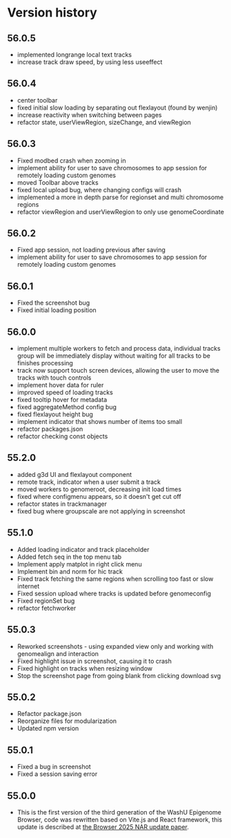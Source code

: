 # Version history

## 56.0.5

- implemented longrange local text tracks
- increase track draw speed, by using less useeffect

## 56.0.4

- center toolbar
- fixed initial slow loading by separating out flexlayout (found by wenjin)
- increase reactivity when switching between pages
- refactor state, userViewRegion, sizeChange, and viewRegion

## 56.0.3

- Fixed modbed crash when zooming in
- implement ability for user to save chromosomes to app session for remotely loading custom genomes
- moved Toolbar above tracks
- fixed local upload bug, where changing configs will crash
- implemented a more in depth parse for regionset and multi chromosome regions
- refactor viewRegion and userViewRegion to only use genomeCoordinate

## 56.0.2

- Fixed app session, not loading previous after saving
- implement ability for user to save chromosomes to app session for remotely loading custom genomes

## 56.0.1

- Fixed the screenshot bug
- Fixed initial loading position

## 56.0.0

- implement multiple workers to fetch and process data, individual
  tracks group will be immediately display without waiting for all tracks
  to be finishes processing
- track now support touch screen devices, allowing the user to move the tracks with touch controls
- implement hover data for ruler
- improved speed of loading tracks
- fixed tooltip hover for metadata
- fixed aggregateMethod config bug
- fixed flexlayout height bug
- implement indicator that shows number of items too small
- refactor packages.json
- refactor checking const objects

## 55.2.0

- added g3d UI and flexlayout component
- remote track, indicator when a user submit a track
- moved workers to genomeroot, decreasing init load times
- fixed where configmenu appears, so it doesn't get cut off
- refactor states in trackmanager
- fixed bug where groupscale are not applying in screenshot

## 55.1.0

- Added loading indicator and track placeholder
- Added fetch seq in the top menu tab
- Implement apply matplot in right click menu
- Implement bin and norm for hic track
- Fixed track fetching the same regions when scrolling too fast or slow internet
- Fixed session upload where tracks is updated before genomeconfig
- Fixed regionSet bug
- refactor fetchworker

## 55.0.3

- Reworked screenshots - using expanded view only and working with genomealign and interaction
- Fixed highlight issue in screenshot, causing it to crash
- Fixed highlight on tracks when resizing window
- Stop the screenshot page from going blank from clicking download svg

## 55.0.2

- Refactor package.json
- Reorganize files for modularization
- Updated npm version

## 55.0.1

- Fixed a bug in screenshot
- Fixed a session saving error

## 55.0.0

- This is the first version of the third generation of the WashU Epigenome Browser, code was rewritten based on Vite.js and React framework, this update is described at [the Browser 2025 NAR update paper](https://doi.org/10.1093/nar/gkaf387).
